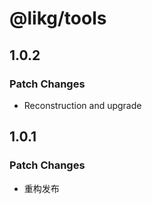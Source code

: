 # @likg/tools

## 1.0.2

### Patch Changes

- Reconstruction and upgrade

## 1.0.1

### Patch Changes

- 重构发布
